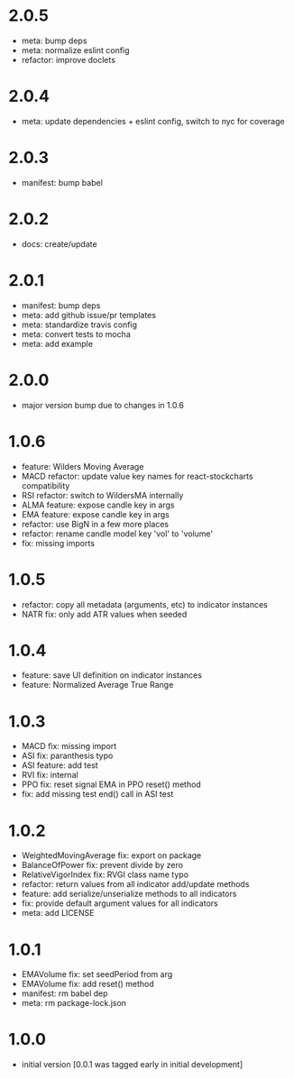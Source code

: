 # 2.0.5
- meta: bump deps
- meta: normalize eslint config
- refactor: improve doclets

# 2.0.4
- meta: update dependencies + eslint config, switch to nyc for coverage

# 2.0.3
- manifest: bump babel

# 2.0.2
- docs: create/update

# 2.0.1
- manifest: bump deps
- meta: add github issue/pr templates
- meta: standardize travis config
- meta: convert tests to mocha
- meta: add example

# 2.0.0
- major version bump due to changes in 1.0.6

# 1.0.6
- feature: Wilders Moving Average
- MACD refactor: update value key names for react-stockcharts compatibility
- RSI refactor: switch to WildersMA internally
- ALMA feature: expose candle key in args
- EMA feature: expose candle key in args
- refactor: use BigN in a few more places
- refactor: rename candle model key 'vol' to 'volume'
- fix: missing imports

# 1.0.5
- refactor: copy all metadata (arguments, etc) to indicator instances
- NATR fix: only add ATR values when seeded

# 1.0.4
- feature: save UI definition on indicator instances
- feature: Normalized Average True Range

# 1.0.3
- MACD fix: missing import
- ASI fix: paranthesis typo
- ASI feature: add test
- RVI fix: internal
- PPO fix: reset signal EMA in PPO reset() method
- fix: add missing test end() call in ASI test

# 1.0.2
- WeightedMovingAverage fix: export on package
- BalanceOfPower fix: prevent divide by zero
- RelativeVigorIndex fix: RVGI class name typo
- refactor: return values from all indicator add/update methods
- feature: add serialize/unserialize methods to all indicators
- fix: provide default argument values for all indicators
- meta: add LICENSE

# 1.0.1
- EMAVolume fix: set seedPeriod from arg
- EMAVolume fix: add reset() method
- manifest: rm babel dep
- meta: rm package-lock.json

# 1.0.0
- initial version [0.0.1 was tagged early in initial development]
